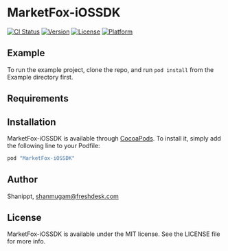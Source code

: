 # MarketFox-iOSSDK

[![CI Status](http://img.shields.io/travis/Shanippt/MarketFox-iOSSDK.svg?style=flat)](https://travis-ci.org/Shanippt/MarketFox-iOSSDK)
[![Version](https://img.shields.io/cocoapods/v/MarketFox-iOSSDK.svg?style=flat)](http://cocoapods.org/pods/MarketFox-iOSSDK)
[![License](https://img.shields.io/cocoapods/l/MarketFox-iOSSDK.svg?style=flat)](http://cocoapods.org/pods/MarketFox-iOSSDK)
[![Platform](https://img.shields.io/cocoapods/p/MarketFox-iOSSDK.svg?style=flat)](http://cocoapods.org/pods/MarketFox-iOSSDK)

## Example

To run the example project, clone the repo, and run `pod install` from the Example directory first.

## Requirements

## Installation

MarketFox-iOSSDK is available through [CocoaPods](http://cocoapods.org). To install
it, simply add the following line to your Podfile:

```ruby
pod "MarketFox-iOSSDK"
```

## Author

Shanippt, shanmugam@freshdesk.com

## License

MarketFox-iOSSDK is available under the MIT license. See the LICENSE file for more info.
